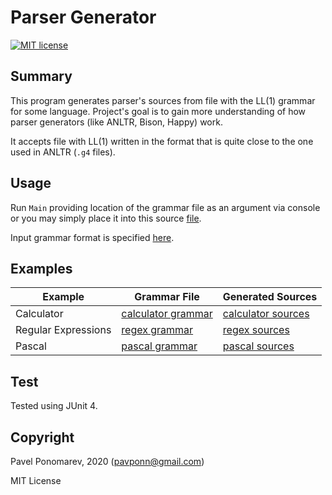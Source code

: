 # Parser Generator
[![MIT license](https://img.shields.io/badge/license-MIT-blue.svg)](https://github.com/pavponn/parser-generator/blob/master/LICENSE)

## Summary
This program generates parser's sources from file with the LL(1) grammar for some language.
Project's goal is to gain more understanding of how parser generators (like ANLTR, Bison, Happy) work.

It accepts file with LL(1) written in the format that is quite close to the one used in ANLTR (`.g4` files). 

## Usage
Run `Main` providing location of the grammar file as an argument via console or you may simply place it into this source [file](https://github.com/pavponn/parser-generator/blob/master/src/main/java/Main.java).

Input grammar format is specified [here](https://github.com/pavponn/parser-generator/blob/master/src/main/java/ReaderParser.g4).

## Examples

|Example|Grammar File|Generated Sources |
|---|---|---|
|Calculator|[calculator grammar](https://github.com/pavponn/parser-generator/blob/master/src/main/resources/calculator)|[calculator sources](https://github.com/pavponn/parser-generator/tree/master/src/main/java/parser/calculator)   |
|Regular Expressions | [regex grammar](https://github.com/pavponn/parser-generator/blob/master/src/main/resources/regex)| [regex sources](https://github.com/pavponn/parser-generator/tree/master/src/main/java/parser/regex)  |
|Pascal   | [pascal grammar](https://github.com/pavponn/parser-generator/blob/master/src/main/resources/calculator)  |[pascal sources](https://github.com/pavponn/parser-generator/tree/master/src/main/java/parser/pascal)   |

## Test
Tested using JUnit 4.

## Copyright
Pavel Ponomarev, 2020 (pavponn@gmail.com)

MIT License

